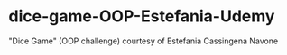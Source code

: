 # dice-game-OOP-Estefania-Udemy
"Dice Game" (OOP challenge) courtesy of Estefania Cassingena Navone
